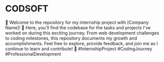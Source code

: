 # CODSOFT

🚀 Welcome to the repository for my internship project with [Company Name]! 🌟 Here, you'll find the codebase for the tasks and projects I've worked on during this exciting journey. From web development challenges to coding milestones, this repository documents my growth and accomplishments. Feel free to explore, provide feedback, and join me as I continue to learn and contribute! 💼 #InternshipProject #CodingJourney #ProfessionalDevelopment
